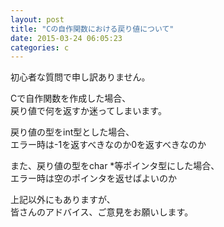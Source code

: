 ```yaml
---
layout: post
title: "Cの自作関数における戻り値について"
date: 2015-03-24 06:05:23
categories: c
---
```

<p>初心者な質問で申し訳ありません。</p>

<p>Cで自作関数を作成した場合、<br>
戻り値で何を返すか迷ってしまいます。</p>

<p>戻り値の型をint型とした場合、<br>
エラー時は-1を返すべきなのか0を返すべきなのか</p>

<p>また、戻り値の型をchar *等ポインタ型にした場合、<br>
エラー時は空のポインタを返せばよいのか</p>

<p>上記以外にもありますが、<br>
皆さんのアドバイス、ご意見をお願いします。</p>
